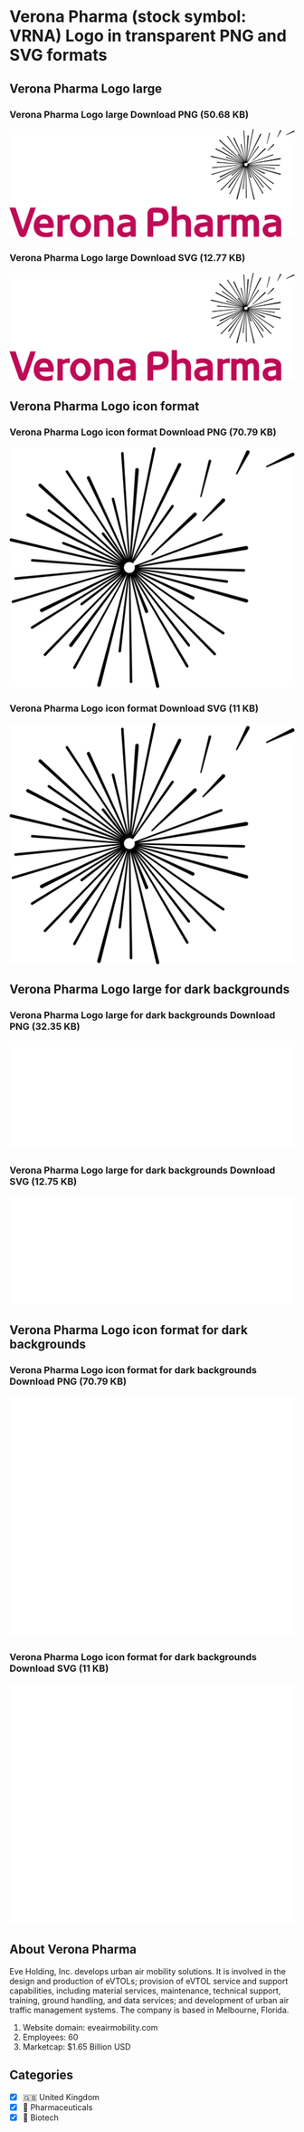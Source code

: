 # Verona Pharma (stock symbol: VRNA) Logo in transparent PNG and SVG formats

## Verona Pharma Logo large

### Verona Pharma Logo large Download PNG (50.68 KB)

![Verona Pharma Logo large Download PNG (50.68 KB)](/img/orig/VRNA_BIG-ae16c8a7.png)

### Verona Pharma Logo large Download SVG (12.77 KB)

![Verona Pharma Logo large Download SVG (12.77 KB)](/img/orig/VRNA_BIG-5f3351ff.svg)

## Verona Pharma Logo icon format

### Verona Pharma Logo icon format Download PNG (70.79 KB)

![Verona Pharma Logo icon format Download PNG (70.79 KB)](/img/orig/VRNA-a7185c7e.png)

### Verona Pharma Logo icon format Download SVG (11 KB)

![Verona Pharma Logo icon format Download SVG (11 KB)](/img/orig/VRNA-e7e51f18.svg)

## Verona Pharma Logo large for dark backgrounds

### Verona Pharma Logo large for dark backgrounds Download PNG (32.35 KB)

![Verona Pharma Logo large for dark backgrounds Download PNG (32.35 KB)](/img/orig/VRNA_BIG.D-01be2bc7.png)

### Verona Pharma Logo large for dark backgrounds Download SVG (12.75 KB)

![Verona Pharma Logo large for dark backgrounds Download SVG (12.75 KB)](/img/orig/VRNA_BIG.D-01ded310.svg)

## Verona Pharma Logo icon format for dark backgrounds

### Verona Pharma Logo icon format for dark backgrounds Download PNG (70.79 KB)

![Verona Pharma Logo icon format for dark backgrounds Download PNG (70.79 KB)](/img/orig/VRNA.D-68887027.png)

### Verona Pharma Logo icon format for dark backgrounds Download SVG (11 KB)

![Verona Pharma Logo icon format for dark backgrounds Download SVG (11 KB)](/img/orig/VRNA.D-19f661bf.svg)

## About Verona Pharma

Eve Holding, Inc. develops urban air mobility solutions. It is involved in the design and production of eVTOLs; provision of eVTOL service and support capabilities, including material services, maintenance, technical support, training, ground handling, and data services; and development of urban air traffic management systems. The company is based in Melbourne, Florida.

1. Website domain: eveairmobility.com
2. Employees: 60
3. Marketcap: $1.65 Billion USD


## Categories
- [x] 🇬🇧 United Kingdom
- [x] 💊 Pharmaceuticals
- [x] 🧬 Biotech
